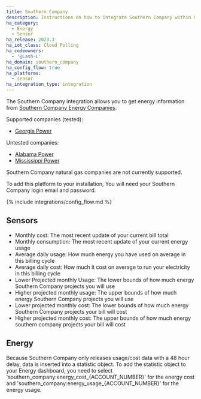 ```yaml
---
title: Southern Company
description: Instructions on how to integrate Southern Company within Home Assistant.
ha_category:
  - Energy
  - Sensor
ha_release: 2023.3
ha_iot_class: Cloud Polling
ha_codeowners:
  - '@Lash-L'
ha_domain: southern_company
ha_config_flow: true
ha_platforms:
  - sensor
ha_integration_type: integration
---
```


The Southern Company integration allows you to get energy information from [Southern Company Energy Companies](https://www.southerncompany.com/about/our-companies.html).

Supported companies (tested):

- [Georgia Power](https://www.georgiapower.com/)

Untested companies:

- [Alabama Power](https://www.alabamapower.com/)
- [Mississippi Power](https://www.mississippipower.com/)

Southern Company natural gas companies are not currently supported.

To add this platform to your installation, You will need your Southern Company login email and password.

{% include integrations/config_flow.md %}

## Sensors

- Monthly cost: The most recent update of your current bill total
- Monthly consumption: The most recent update of your current energy usage
- Average daily usage: How much energy you have used on average in this billing cycle
- Average daily cost: How much it cost on average to run your electricity in this billing cycle
- Lower Projected monthly Usage: The lower bounds of how much energy Southern Company projects you will use
- Higher projected monthly usage: The upper bounds of how much energy Southern Company projects you will use
- Lower projected monthly cost: The lower bounds of how much energy Southern Company projects your bill will cost
- Higher projected monthly cost: The upper bounds of how much energy southern company projects your bill will cost

## Energy

Because Southern Company only releases usage/cost data with a 48 hour delay, data is inserted into a statistic object. To add the statistic object to your Energy dashboard, you need to select 'southern_company:energy_cost_{ACCOUNT_NUMBER}' for the energy cost and 'southern_company:energy_usage_{ACCOUNT_NUMBER}' for the energy usage.
